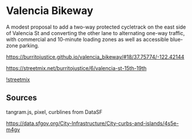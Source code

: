 # Valencia Bikeway

A modest proposal to add a two-way protected cycletrack on the east side of Valencia St and converting the other lane to alternating one-way traffic, with commercial and 10-minute loading zones as well as accessible blue-zone parking.

https://burritojustice.github.io/valencia_bikeway/#18/37.75774/-122.42144

https://streetmix.net/burritojustice/6/valencia-st-15th-19th

[!streetmix](images/valencia-st-15th-19th.png)

## Sources

tangram.js, pixel, curblines from DataSF

https://data.sfgov.org/City-Infrastructure/City-curbs-and-islands/4s5e-m4gv
